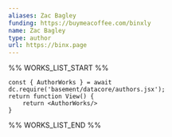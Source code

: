 ```yaml
---
aliases: Zac Bagley
funding: https://buymeacoffee.com/binxly
name: Zac Bagley
type: author
url: https://binx.page
---
```



%% WORKS_LIST_START %%

```datacorejsx
const { AuthorWorks } = await dc.require('basement/datacore/authors.jsx');
return function View() {
    return <AuthorWorks/>
}
```
%% WORKS_LIST_END %%